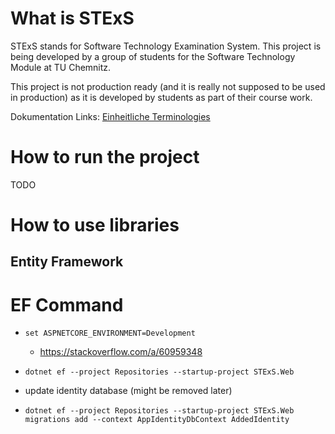 # What is STExS

STExS stands for Software Technology Examination System. This project is being developed by a group of students for the Software Technology Module at TU Chemnitz.

This project is not production ready (and it is really not supposed to be used in production) as it is developed by students as part of their course work.

Dokumentation Links:
[Einheitliche Terminologies](https://docs.google.com/spreadsheets/d/1g1vjrXWrB6KE0glshk8_LKinwjlBFHEBEaZ0eKljc3E)

# How to run the project

TODO

# How to use libraries

## Entity Framework

# EF Command

-   `set ASPNETCORE_ENVIRONMENT=Development`
    -   https://stackoverflow.com/a/60959348
-   `dotnet ef --project Repositories --startup-project STExS.Web`

-   update identity database (might be removed later)
-   `dotnet ef --project Repositories --startup-project STExS.Web migrations add --context AppIdentityDbContext AddedIdentity`
